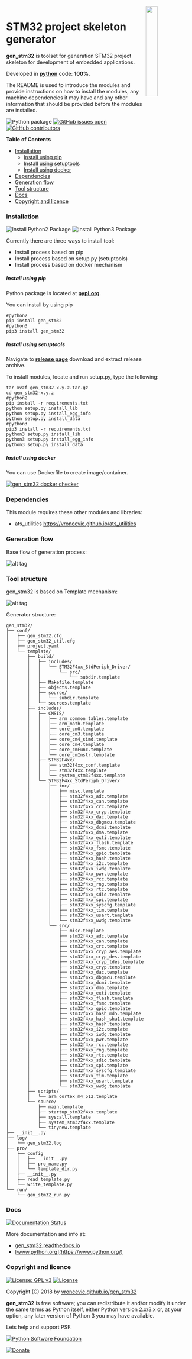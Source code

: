 <img align="right" src="https://raw.githubusercontent.com/vroncevic/gen_stm32/dev/docs/gen_stm32_logo.png" width="25%">

# STM32 project skeleton generator

**gen_stm32** is toolset for generation STM32 project skeleton for
development of embedded applications.

Developed in **[python](https://www.python.org/)** code: **100%**.

The README is used to introduce the modules and provide instructions on
how to install the modules, any machine dependencies it may have and any
other information that should be provided before the modules are installed.

![Python package](https://github.com/vroncevic/gen_stm32/workflows/Python%20package/badge.svg?branch=master)
 [![GitHub issues open](https://img.shields.io/github/issues/vroncevic/gen_stm32.svg)](https://github.com/vroncevic/gen_stm32/issues) [![GitHub contributors](https://img.shields.io/github/contributors/vroncevic/gen_stm32.svg)](https://github.com/vroncevic/gen_stm32/graphs/contributors)

<!-- START doctoc generated TOC please keep comment here to allow auto update -->
<!-- DON'T EDIT THIS SECTION, INSTEAD RE-RUN doctoc TO UPDATE -->
**Table of Contents**

- [Installation](#installation)
    - [Install using pip](#install-using-pip)
    - [Install using setuptools](#install-using-setuptools)
    - [Install using docker](#install-using-docker)
- [Dependencies](#dependencies)
- [Generation flow](#generation-flow)
- [Tool structure](#tool-structure)
- [Docs](#docs)
- [Copyright and licence](#copyright-and-licence)

<!-- END doctoc generated TOC please keep comment here to allow auto update -->

### Installation

![Install Python2 Package](https://github.com/vroncevic/gen_stm32/workflows/Install%20Python2%20Package%20gen_stm32/badge.svg?branch=master) ![Install Python3 Package](https://github.com/vroncevic/gen_stm32/workflows/Install%20Python3%20Package%20gen_stm32/badge.svg?branch=master)

Currently there are three ways to install tool:
* Install process based on pip
* Install process based on setup.py (setuptools)
* Install process based on docker mechanism

##### Install using pip

Python package is located at **[pypi.org](https://pypi.org/project/gen_stm32/)**.

You can install by using pip
```
#python2
pip install gen_stm32
#python3
pip3 install gen_stm32
```

##### Install using setuptools

Navigate to **[release page](https://github.com/vroncevic/gen_stm32/releases)** download and extract release archive.

To install modules, locate and run setup.py, type the following:
```
tar xvzf gen_stm32-x.y.z.tar.gz
cd gen_stm32-x.y.z
#python2
pip install -r requirements.txt
python setup.py install_lib
python setup.py install_egg_info
python setup.py install_data
#python3
pip3 install -r requirements.txt
python3 setup.py install_lib
python3 setup.py install_egg_info
python3 setup.py install_data
```

##### Install using docker

You can use Dockerfile to create image/container.

[![gen_stm32 docker checker](https://github.com/vroncevic/gen_stm32/workflows/gen_stm32%20docker%20checker/badge.svg)](https://github.com/vroncevic/gen_stm32/actions?query=workflow%3A%22gen_stm32+docker+checker%22)

### Dependencies

This module requires these other modules and libraries:

* ats_utilities https://vroncevic.github.io/ats_utilities

### Generation flow

Base flow of generation process:

![alt tag](https://raw.githubusercontent.com/vroncevic/gen_stm32/dev/docs/gen_stm32_flow.png)

### Tool structure

gen_stm32 is based on Template mechanism:

![alt tag](https://raw.githubusercontent.com/vroncevic/gen_stm32/dev/docs/gen_stm32.png)

Generator structure:

```
gen_stm32/
├── conf/
│   ├── gen_stm32.cfg
│   ├── gen_stm32_util.cfg
│   ├── project.yaml
│   └── template/
│       ├── build/
│       │   ├── includes/
│       │   │   └── STM32F4xx_StdPeriph_Driver/
│       │   │       └── src/
│       │   │           └── subdir.template
│       │   ├── Makefile.template
│       │   ├── objects.template
│       │   ├── source/
│       │   │   └── subdir.template
│       │   └── sources.template
│       ├── includes/
│       │   ├── CMSIS/
│       │   │   ├── arm_common_tables.template
│       │   │   ├── arm_math.template
│       │   │   ├── core_cm0.template
│       │   │   ├── core_cm3.template
│       │   │   ├── core_cm4_simd.template
│       │   │   ├── core_cm4.template
│       │   │   ├── core_cmFunc.template
│       │   │   └── core_cmInstr.template
│       │   ├── STM32F4xx/
│       │   │   ├── stm32f4xx_conf.template
│       │   │   ├── stm32f4xx.template
│       │   │   └── system_stm32f4xx.template
│       │   └── STM32F4xx_StdPeriph_Driver/
│       │       ├── inc/
│       │       │   ├── misc.template
│       │       │   ├── stm32f4xx_adc.template
│       │       │   ├── stm32f4xx_can.template
│       │       │   ├── stm32f4xx_crc.template
│       │       │   ├── stm32f4xx_cryp.template
│       │       │   ├── stm32f4xx_dac.template
│       │       │   ├── stm32f4xx_dbgmcu.template
│       │       │   ├── stm32f4xx_dcmi.template
│       │       │   ├── stm32f4xx_dma.template
│       │       │   ├── stm32f4xx_exti.template
│       │       │   ├── stm32f4xx_flash.template
│       │       │   ├── stm32f4xx_fsmc.template
│       │       │   ├── stm32f4xx_gpio.template
│       │       │   ├── stm32f4xx_hash.template
│       │       │   ├── stm32f4xx_i2c.template
│       │       │   ├── stm32f4xx_iwdg.template
│       │       │   ├── stm32f4xx_pwr.template
│       │       │   ├── stm32f4xx_rcc.template
│       │       │   ├── stm32f4xx_rng.template
│       │       │   ├── stm32f4xx_rtc.template
│       │       │   ├── stm32f4xx_sdio.template
│       │       │   ├── stm32f4xx_spi.template
│       │       │   ├── stm32f4xx_syscfg.template
│       │       │   ├── stm32f4xx_tim.template
│       │       │   ├── stm32f4xx_usart.template
│       │       │   └── stm32f4xx_wwdg.template
│       │       └── src/
│       │           ├── misc.template
│       │           ├── stm32f4xx_adc.template
│       │           ├── stm32f4xx_can.template
│       │           ├── stm32f4xx_crc.template
│       │           ├── stm32f4xx_cryp_aes.template
│       │           ├── stm32f4xx_cryp_des.template
│       │           ├── stm32f4xx_cryp_tdes.template
│       │           ├── stm32f4xx_cryp.template
│       │           ├── stm32f4xx_dac.template
│       │           ├── stm32f4xx_dbgmcu.template
│       │           ├── stm32f4xx_dcmi.template
│       │           ├── stm32f4xx_dma.template
│       │           ├── stm32f4xx_exti.template
│       │           ├── stm32f4xx_flash.template
│       │           ├── stm32f4xx_fsmc.template
│       │           ├── stm32f4xx_gpio.template
│       │           ├── stm32f4xx_hash_md5.template
│       │           ├── stm32f4xx_hash_sha1.template
│       │           ├── stm32f4xx_hash.template
│       │           ├── stm32f4xx_i2c.template
│       │           ├── stm32f4xx_iwdg.template
│       │           ├── stm32f4xx_pwr.template
│       │           ├── stm32f4xx_rcc.template
│       │           ├── stm32f4xx_rng.template
│       │           ├── stm32f4xx_rtc.template
│       │           ├── stm32f4xx_sdio.template
│       │           ├── stm32f4xx_spi.template
│       │           ├── stm32f4xx_syscfg.template
│       │           ├── stm32f4xx_tim.template
│       │           ├── stm32f4xx_usart.template
│       │           └── stm32f4xx_wwdg.template
│       ├── scripts/
│       │   └── arm_cortex_m4_512.template
│       └── source/
│           ├── main.template
│           ├── startup_stm32f4xx.template
│           ├── syscall.template
│           ├── system_stm32f4xx.template
│           └── tinynew.template
├── __init__.py
├── log/
│   └── gen_stm32.log
├── pro/
│   ├── config
│   │   ├── __init__.py
│   │   ├── pro_name.py
│   │   └── template_dir.py
│   ├── __init__.py
│   ├── read_template.py
│   └── write_template.py
└── run/
    └── gen_stm32_run.py
```

### Docs

[![Documentation Status](https://readthedocs.org/projects/gen_stm32/badge/?version=latest)](https://gen_stm32.readthedocs.io/en/latest/?badge=latest)

More documentation and info at:

* [gen_stm32.readthedocs.io](https://gen_stm32.readthedocs.io/en/latest/)
* [www.python.org](https://www.python.org/)

### Copyright and licence

[![License: GPL v3](https://img.shields.io/badge/License-GPLv3-blue.svg)](https://www.gnu.org/licenses/gpl-3.0) [![License](https://img.shields.io/badge/License-Apache%202.0-blue.svg)](https://opensource.org/licenses/Apache-2.0)

Copyright (C) 2018 by [vroncevic.github.io/gen_stm32](https://vroncevic.github.io/gen_stm32)

**gen_stm32** is free software; you can redistribute it and/or modify
it under the same terms as Python itself, either Python version 2.x/3.x or,
at your option, any later version of Python 3 you may have available.

Lets help and support PSF.

[![Python Software Foundation](https://raw.githubusercontent.com/vroncevic/gen_stm32/dev/docs/psf-logo-alpha.png)](https://www.python.org/psf/)

[![Donate](https://www.paypalobjects.com/en_US/i/btn/btn_donateCC_LG.gif)](https://psfmember.org/index.php?q=civicrm/contribute/transact&reset=1&id=2)

